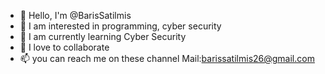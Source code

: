 - 👋 Hello, I'm @BarisSatilmis
- 👀 I am interested in programming, cyber security
- 🌱 I am currently learning Cyber Security
- 💞️ I love to collaborate
- 📫 you can reach me on these channel
Mail:barissatilmis26@gmail.com


<!---
BarisSatilmis/BarisSatilmis is a ✨ special ✨ repository because its `README.md` (this file) appears on your GitHub profile.
You can click the Preview link to take a look at your changes.
--->
